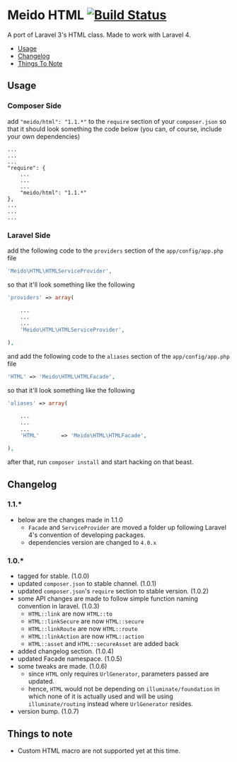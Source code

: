 # Meido HTML [![Build Status](https://secure.travis-ci.org/meido/html.png?branch=master)](https://travis-ci.org/meido/html)

A port of Laravel 3's HTML class. Made to work with Laravel 4.

- [Usage](https://github.com/meido/html#usage)
- [Changelog](https://github.com/meido/html#changelog)
- [Things To Note](https://github.com/meido/html#things-to-note)

## Usage

### Composer Side

add `"meido/html": "1.1.*"` to the `require` section of your `composer.json` so that it should look something the code below (you can, of course, include your own dependencies)

```composer
...
...
...
"require": {
	...
	...
	...
	"meido/html": "1.1.*"
},
...
...
...
```

### Laravel Side

add the following code to the `providers` section of the `app/config/app.php` file

```php
'Meido\HTML\HTMLServiceProvider',
```

so that it'll look something like the following

```php
'providers' => array(

	...
	...
	...
	'Meido\HTML\HTMLServiceProvider',

),
```

and add the following code to the `aliases` section of the `app/config/app.php` file

```php
'HTML' => 'Meido\HTML\HTMLFacade',
```

so that it'll look something like the following

```php
'aliases' => array(

	...
	...
	...
	'HTML'       => 'Meido\HTML\HTMLFacade',

),
```

after that, run `composer install` and start hacking on that beast.

## Changelog

### 1.1.*
- below are the changes made in 1.1.0
	- `Facade` and `ServiceProvider` are moved a folder up following Laravel 4's convention of developing packages.
	- dependencies version are changed to `4.0.x`

### 1.0.*
- tagged for stable. (1.0.0)
- updated `composer.json` to stable channel. (1.0.1)
- updated `composer.json`'s `require` section to stable version. (1.0.2)
- some API changes are made to follow simple function naming convention in laravel. (1.0.3)
	- `HTML::link` are now `HTML::to`
	- `HTML::linkSecure` are now `HTML::secure`
	- `HTML::linkRoute` are now `HTML::route`
	- `HTML::linkAction` are now `HTML::action`
	- `HTML::asset` and `HTML::secureAsset` are added back
- added changelog section. (1.0.4)
- updated Facade namespace. (1.0.5)
- some tweaks are made. (1.0.6)
	- since `HTML` only requires `UrlGenerator`, parameters passed are updated.
	- hence, `HTML` would not be depending on `illuminate/foundation` in which none of it is actually used and will be using `illuminate/routing` instead where `UrlGenerator` resides.
- version bump. (1.0.7)

## Things to note

- Custom HTML macro are not supported yet at this time.

